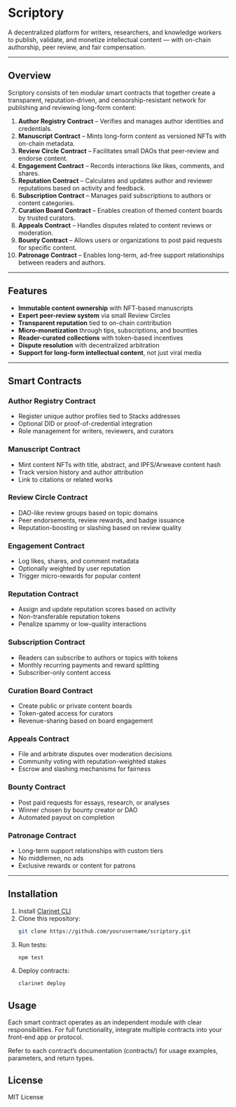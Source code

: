 # Scriptory

A decentralized platform for writers, researchers, and knowledge workers to publish, validate, and monetize intellectual content — with on-chain authorship, peer review, and fair compensation.

---

## Overview

Scriptory consists of ten modular smart contracts that together create a transparent, reputation-driven, and censorship-resistant network for publishing and reviewing long-form content:

1. **Author Registry Contract** – Verifies and manages author identities and credentials.
2. **Manuscript Contract** – Mints long-form content as versioned NFTs with on-chain metadata.
3. **Review Circle Contract** – Facilitates small DAOs that peer-review and endorse content.
4. **Engagement Contract** – Records interactions like likes, comments, and shares.
5. **Reputation Contract** – Calculates and updates author and reviewer reputations based on activity and feedback.
6. **Subscription Contract** – Manages paid subscriptions to authors or content categories.
7. **Curation Board Contract** – Enables creation of themed content boards by trusted curators.
8. **Appeals Contract** – Handles disputes related to content reviews or moderation.
9. **Bounty Contract** – Allows users or organizations to post paid requests for specific content.
10. **Patronage Contract** – Enables long-term, ad-free support relationships between readers and authors.

---

## Features

- **Immutable content ownership** with NFT-based manuscripts  
- **Expert peer-review system** via small Review Circles  
- **Transparent reputation** tied to on-chain contribution  
- **Micro-monetization** through tips, subscriptions, and bounties  
- **Reader-curated collections** with token-based incentives  
- **Dispute resolution** with decentralized arbitration  
- **Support for long-form intellectual content**, not just viral media  

---

## Smart Contracts

### Author Registry Contract
- Register unique author profiles tied to Stacks addresses  
- Optional DID or proof-of-credential integration  
- Role management for writers, reviewers, and curators  

### Manuscript Contract
- Mint content NFTs with title, abstract, and IPFS/Arweave content hash  
- Track version history and author attribution  
- Link to citations or related works  

### Review Circle Contract
- DAO-like review groups based on topic domains  
- Peer endorsements, review rewards, and badge issuance  
- Reputation-boosting or slashing based on review quality  

### Engagement Contract
- Log likes, shares, and comment metadata  
- Optionally weighted by user reputation  
- Trigger micro-rewards for popular content  

### Reputation Contract
- Assign and update reputation scores based on activity  
- Non-transferable reputation tokens  
- Penalize spammy or low-quality interactions  

### Subscription Contract
- Readers can subscribe to authors or topics with tokens  
- Monthly recurring payments and reward splitting  
- Subscriber-only content access  

### Curation Board Contract
- Create public or private content boards  
- Token-gated access for curators  
- Revenue-sharing based on board engagement  

### Appeals Contract
- File and arbitrate disputes over moderation decisions  
- Community voting with reputation-weighted stakes  
- Escrow and slashing mechanisms for fairness  

### Bounty Contract
- Post paid requests for essays, research, or analyses  
- Winner chosen by bounty creator or DAO  
- Automated payout on completion  

### Patronage Contract
- Long-term support relationships with custom tiers  
- No middlemen, no ads  
- Exclusive rewards or content for patrons  

---

## Installation

1. Install [Clarinet CLI](https://docs.hiro.so/clarinet/getting-started)  
2. Clone this repository:
   ```bash
   git clone https://github.com/yourusername/scriptory.git
   ```
3. Run tests:
    ```bash
    npm test
    ```
4. Deploy contracts:
    ```bash
    clarinet deploy
    ```

## Usage

Each smart contract operates as an independent module with clear responsibilities. For full functionality, integrate multiple contracts into your front-end app or protocol.

Refer to each contract’s documentation (contracts/) for usage examples, parameters, and return types.

## License

MIT License